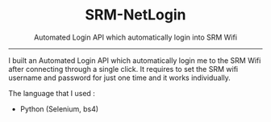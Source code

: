 <h1 align="Center">SRM-NetLogin</h1>
<p align="Center">Automated Login API which automatically login into SRM Wifi</p>

---

I built an Automated Login API which automatically login me to the SRM Wifi after connecting through a single click. It requires to set the SRM wifi username and password for just one time and it works individually.

The language that I used :
- Python (Selenium, bs4)


